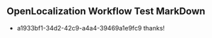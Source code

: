 ## OpenLocalization Workflow Test MarkDown
* a1933bf1-34d2-42c9-a4a4-39469a1e9fc9 thanks!

<!--HONumber=Jul16_HO3-->


